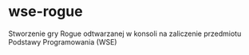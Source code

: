 # wse-rogue
Stworzenie gry Rogue odtwarzanej w konsoli na zaliczenie przedmiotu Podstawy Programowania (WSE)

